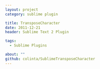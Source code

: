 ```yaml
---
layout: project
category: sublime plugin

title: TransposeCharacter
date: 2011-12-21
header: Sublime Text 2 Plugin

tags:
  - Sublime Plugins

about: ""
github: colinta/SublimeTransposeCharacter
---
```

